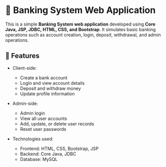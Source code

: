 # 🏦 Banking System Web Application

This is a simple **Banking System web application** developed using **Core Java, JSP, JDBC, HTML, CSS, and Bootstrap**. It simulates basic banking operations such as account creation, login, deposit, withdrawal, and admin operations.

## 🚀 Features

- Client-side:
  - Create a bank account
  - Login and view account details
  - Deposit and withdraw money
  - Update profile information

- Admin-side:
  - Admin login
  - View all user accounts
  - Add, update, or delete user records
  - Reset user passwords

- Technologies used:
  - Frontend: HTML, CSS, Bootstrap, JSP
  - Backend: Core Java, JDBC
  - Database: MySQL
